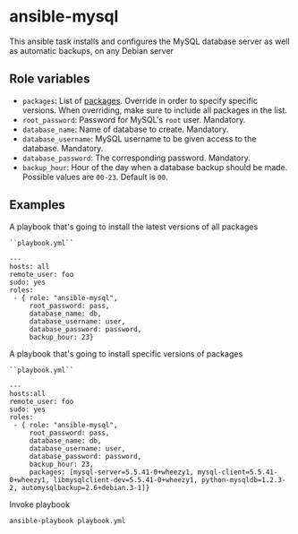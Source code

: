 # ansible-mysql

This ansible task installs and configures the MySQL database server as well as automatic backups, on any Debian server

## Role variables

* ``packages``: List of [packages](vars/main.yml). Override in order to specify specific versions. When overriding, make sure to include all packages in the list.
* ``root_password``: Password for MySQL's ``root`` user. Mandatory.
* ``database_name``: Name of database to create. Mandatory.
* ``database_username``: MySQL username to be given access to the database. Mandatory.
* ``database_password``: The corresponding password. Mandatory.
* ``backup_hour``: Hour of the day when a database backup should be made. Possible values are ``00-23``. Default is ``00``.

## Examples

A playbook that's going to install the latest versions of all packages

    ``playbook.yml``

    ---
    hosts: all
    remote_user: foo
    sudo: yes
    roles:
     - { role: "ansible-mysql", 
         root_password: pass, 
         database_name: db, 
         database_username: user, 
         database_password: password, 
         backup_hour: 23}

A playbook that's going to install specific versions of packages

    ``playbook.yml``

    ---
    hosts:all
    remote_user: foo
    sudo: yes
    roles: 
     - { role: "ansible-mysql", 
         root_password: pass, 
         database_name: db, 
         database_username: user, 
         database_password: password, 
         backup_hour: 23, 
         packages: [mysql-server=5.5.41-0+wheezy1, mysql-client=5.5.41-0+wheezy1, libmysqlclient-dev=5.5.41-0+wheezy1, python-mysqldb=1.2.3-2, automysqlbackup=2.6+debian.3-1]}
    
Invoke playbook

    ansible-playbook playbook.yml

